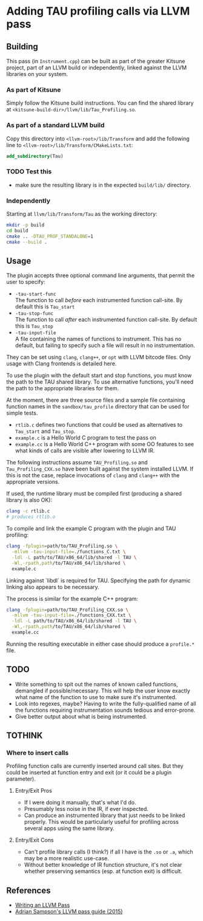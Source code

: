 # Adding TAU profiling calls via LLVM pass

## Building

This pass (in `Instrument.cpp`) can be built as part of the greater
Kitsune project, part of an LLVM build or independently, linked against
the LLVM libraries on your system.

### As part of Kitsune

Simply follow the Kitsune build instructions. You can find the shared
library at `<kitsune-build-dir>/llvm/lib/Tau_Profiling.so`.

### As part of a standard LLVM build

Copy this directory into `<llvm-root>/lib/Transform` and add the
following line to `<llvm-root>/lib/Transform/CMakeLists.txt`:

``` cmake
add_subdirectory(Tau)
```

### <span class="todo TODO">TODO</span> Test this

  - make sure the resulting library is in the expected `build/lib/`
    directory.

### Independently

Starting at `llvm/lib/Transform/Tau` as the working directory:

``` bash
mkdir -p build
cd build
cmake .. -DTAU_PROF_STANDALONE=1
cmake --build .
```

## Usage

The plugin accepts three optional command line arguments, that permit
the user to specify:

  - `-tau-start-func`  
    The function to call *before* each instrumented function call-site.
    By default this is `Tau_start`
  - `-tau-stop-func`  
    The function to call *after* each instrumented function call-site.
    By default this is `Tau_stop`
  - `-tau-input-file`  
    A file containing the names of functions to instrument. This has no
    default, but failing to specify such a file will result in no
    instrumentation.

They can be set using `clang`, `clang++`, or `opt` with LLVM bitcode
files. Only usage with Clang frontends is detailed here.

To use the plugin with the default start and stop functions, you must
know the path to the TAU shared library. To use alternative functions,
you'll need the path to the appropriate libraries for them.

At the moment, there are three source files and a sample file containing
function names in the `sandbox/tau_profile` directory that can be used
for simple tests.

  - `rtlib.c` defines two functions that could be used as alternatives
    to `Tau_start` and `Tau_stop`.
  - `example.c` is a Hello World C program to test the pass on
  - `example.cc` is a Hello World C++ program with some OO features to
    see what kinds of calls are visible after lowering to LLVM IR.

The following instructions assume `TAU_Profiling.so` and
`Tau_Profiling_CXX.so` have been built against the system installed
LLVM. If this is not the case, replace invocations of `clang` and
`clang++` with the appropriate versions.

If used, the runtime library must be compiled first (producing a shared
library is also OK):

``` bash
clang -c rtlib.c
# produces rtlib.o
```

To compile and link the example C program with the plugin and TAU
profiling:

``` bash
clang -fplugin=path/to/TAU_Profiling.so \
  -mllvm -tau-input-file=./functions_C.txt \
  -ldl -L path/to/TAU/x86_64/lib/shared -l TAU \
  -Wl,-rpath,path/to/TAU/x86_64/lib/shared \
  example.c
```

Linking against \`libdl\` is required for TAU. Specifying the path for
dynamic linking also appears to be necessary.

The process is similar for the example C++ program:

``` bash
clang -fplugin=path/to/TAU_Profiling_CXX.so \
  -mllvm -tau-input-file=./functions_CXX.txt \
  -ldl -L path/to/TAU/x86_64/lib/shared -l TAU \
  -Wl,-rpath,path/to/TAU/x86_64/lib/shared \
  example.cc
```

Running the resulting executable in either case should produce a
`profile.*` file.

## <span class="todo TODO">TODO</span> 

  - Write something to spit out the names of known called functions,
    demangled if possible/necessary. This will help the user know
    exactly what name of the function to use to make sure it's
    instrumented.
  - Look into regexes, maybe? Having to write the fully-qualified name
    of all the functions requiring instrumentation sounds tedious and
    error-prone.
  - Give better output about what is being instrumented.

## TOTHINK

### Where to insert calls

Profiling function calls are currently inserted around call sites. But
they could be inserted at function entry and exit (or it could be a
plugin parameter).

1.  Entry/Exit Pros
    
      - If I were doing it manually, that's what I'd do.
      - Presumably less noise in the IR, if ever inspected.
      - Can produce an instrumented library that just needs to be linked
        properly. This would be particularly useful for profiling across
        several apps using the same library.

2.  Entry/Exit Cons
    
      - Can't profile library calls (I think?) if all I have is the
        `.so` or `.a`, which may be a more realistic use-case.
      - Without better knowledge of IR function structure, it's not
        clear whether preserving semantics (esp. at function exit) is
        difficult.

## References

  - [Writing an LLVM Pass](http://llvm.org/docs/WritingAnLLVMPass.html)
  - [Adrian Sampson's LLVM pass guide
    (2015)](https://www.cs.cornell.edu/~asampson/blog/llvm.html)
